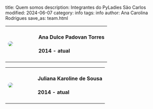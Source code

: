 title: Quem somos
description: Integrantes do PyLadies São Carlos
modified: 2024-06-07
category: info
tags: info
author: Ana Carolina Rodrigues
save_as: team.html


<div>
    <div class="row">
        <div class="col">
            <table class="table w-auto">
            <tr>
                <td style="width:30%">
                    <img src="/images/integrantes/pyladie_face.png" class="img-thumbnail img-photo" style="border-radius: 50%; max-width:100%;">
                </td>
                <td>
                    <h4><b>Ana Dulce Padovan Torres</b></h4>
                    <h4>2014 - atual</h4>
                </td>
            </tr>
            </table>
        </div>
        <div class="col">
            <table class="table w-auto">
                <tr>
                    <td style="width:30%">
                        <img src="/images/integrantes/pyladie_face.png" class="img-thumbnail img-photo" style="border-radius: 50%; max-width:100%;">
                    </td>
                    <td>
                        <h4><b>Juliana Karoline de Sousa</b></h4>
                        <h4>2014 - atual</h4>
                    </td>
                </tr>
            </table>            
        </div>
        </div>
    </div>
</div>
